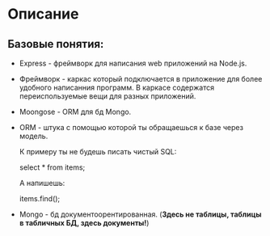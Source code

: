 # Описание

## Базовые понятия:
* Express - фреймворк для написания web приложений на Node.js.
* Фреймворк - каркас который подключается в приложение для более удобного написанния программ. В каркасе содержатся переиспользуемые вещи для разных приложений.
* Moongose - ORM для бд Mongo.
* ORM - штука с помощью которой ты обращаешься к базе через модель.

    К примеру ты не будешь писать чистый SQL:
    
    select * from items;

    А напишешь:

    items.find();

* Mongo - бд документоорентированная. (**Здесь не таблицы, таблицы в табличных БД, здесь документы!**) 


